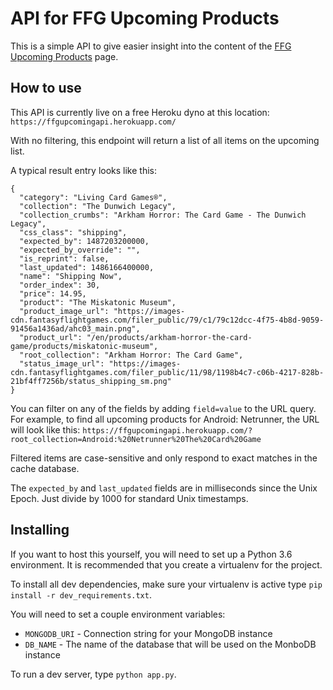 # API for FFG Upcoming Products

This is a simple API to give easier insight into the content of the [FFG Upcoming Products](https://www.fantasyflightgames.com/en/upcoming/) page.

## How to use

This API is currently live on a free Heroku dyno at this location: `https://ffgupcomingapi.herokuapp.com/`

With no filtering, this endpoint will return a list of all items on the upcoming list.

A typical result entry looks like this:

    {
      "category": "Living Card Games®",
      "collection": "The Dunwich Legacy",
      "collection_crumbs": "Arkham Horror: The Card Game - The Dunwich Legacy",
      "css_class": "shipping",
      "expected_by": 1487203200000,
      "expected_by_override": "",
      "is_reprint": false,
      "last_updated": 1486166400000,
      "name": "Shipping Now",
      "order_index": 30,
      "price": 14.95,
      "product": "The Miskatonic Museum",
      "product_image_url": "https://images-cdn.fantasyflightgames.com/filer_public/79/c1/79c12dcc-4f75-4b8d-9059-91456a1436ad/ahc03_main.png",
      "product_url": "/en/products/arkham-horror-the-card-game/products/miskatonic-museum",
      "root_collection": "Arkham Horror: The Card Game",
      "status_image_url": "https://images-cdn.fantasyflightgames.com/filer_public/11/98/1198b4c7-c06b-4217-828b-21bf4ff7256b/status_shipping_sm.png"
    }

You can filter on any of the fields by adding `field=value` to the URL query. For example, to find all upcoming products for Android: Netrunner, the URL will look like this: `https://ffgupcomingapi.herokuapp.com/?root_collection=Android:%20Netrunner%20The%20Card%20Game`

Filtered items are case-sensitive and only respond to exact matches in the cache database.

The `expected_by` and `last_updated` fields are in milliseconds since the Unix Epoch. Just divide by 1000 for standard Unix timestamps.

## Installing

If you want to host this yourself, you will need to set up a Python 3.6 environment. It is recommended that you create a virtualenv for the project.

To install all dev dependencies, make sure your virtualenv is active type `pip install -r dev_requirements.txt`.

You will need to set a couple environment variables:

* `MONGODB_URI` - Connection string for your MongoDB instance
* `DB_NAME` - The name of the database that will be used on the MonboDB instance

To run a dev server, type `python app.py`.